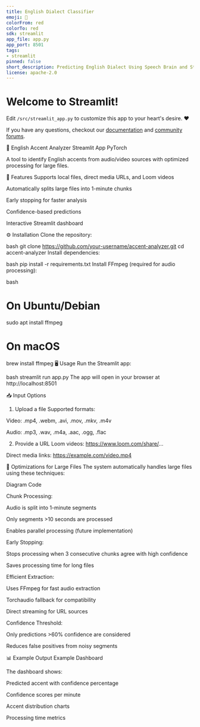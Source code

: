 ```yaml
---
title: English Dialect Classifier
emoji: 🚀
colorFrom: red
colorTo: red
sdk: streamlit
app_file: app.py
app_port: 8501
tags:
- streamlit
pinned: false
short_description: Predicting English Dialect Using Speech Brain and Streamlit
license: apache-2.0
---
```

# Welcome to Streamlit!

Edit `/src/streamlit_app.py` to customize this app to your heart's desire. :heart:

If you have any questions, checkout our [documentation](https://docs.streamlit.io) and [community
forums](https://discuss.streamlit.io).


🎤 English Accent Analyzer
Streamlit App
PyTorch

A tool to identify English accents from audio/video sources with optimized processing for large files.

🚀 Features
Supports local files, direct media URLs, and Loom videos

Automatically splits large files into 1-minute chunks

Early stopping for faster analysis

Confidence-based predictions

Interactive Streamlit dashboard

⚙️ Installation
Clone the repository:

bash
git clone https://github.com/your-username/accent-analyzer.git
cd accent-analyzer
Install dependencies:

bash
pip install -r requirements.txt
Install FFmpeg (required for audio processing):

bash
# On Ubuntu/Debian
sudo apt install ffmpeg

# On macOS
brew install ffmpeg
🖥️ Usage
Run the Streamlit app:

bash
streamlit run app.py
The app will open in your browser at http://localhost:8501

📥 Input Options
1. Upload a file
Supported formats:

Video: .mp4, .webm, .avi, .mov, .mkv, .m4v

Audio: .mp3, .wav, .m4a, .aac, .ogg, .flac

2. Provide a URL
Loom videos: https://www.loom.com/share/...

Direct media links: https://example.com/video.mp4

🔧 Optimizations for Large Files
The system automatically handles large files using these techniques:

Diagram
Code















Chunk Processing:

Audio is split into 1-minute segments

Only segments >10 seconds are processed

Enables parallel processing (future implementation)

Early Stopping:

Stops processing when 3 consecutive chunks agree with high confidence

Saves processing time for long files

Efficient Extraction:

Uses FFmpeg for fast audio extraction

Torchaudio fallback for compatibility

Direct streaming for URL sources

Confidence Threshold:

Only predictions >60% confidence are considered

Reduces false positives from noisy segments

📊 Example Output
Example Dashboard

The dashboard shows:

Predicted accent with confidence percentage

Confidence scores per minute

Accent distribution charts

Processing time metrics